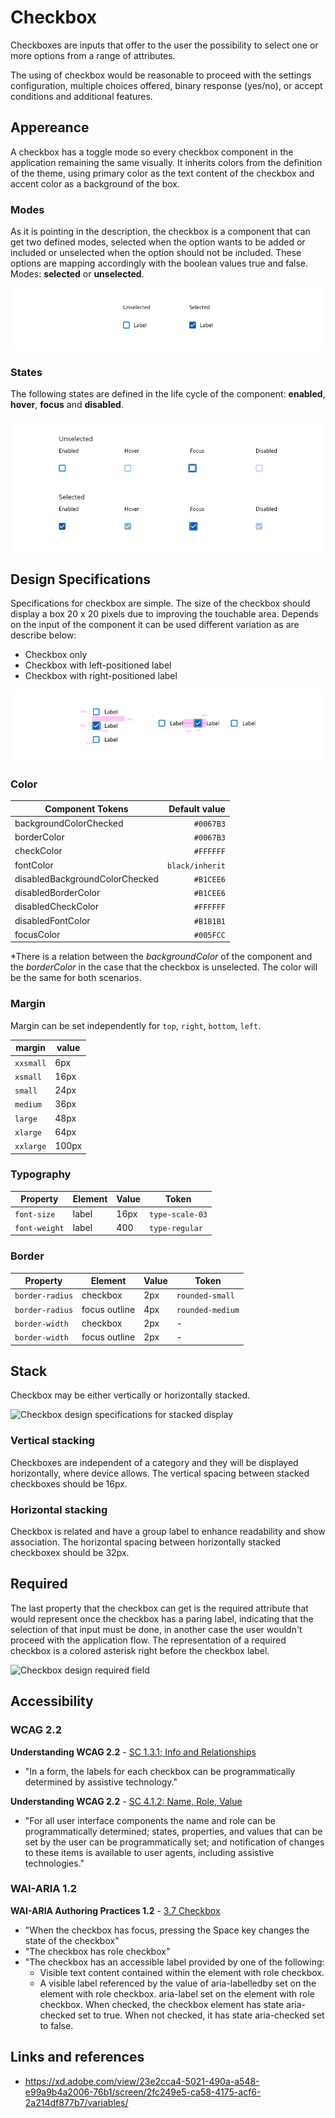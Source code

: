# Checkbox

Checkboxes are inputs that offer to the user the possibility to select one or more options from a range of attributes.

The using of checkbox would be reasonable to proceed with the settings configuration, multiple choices offered, binary response (yes/no), or accept conditions and additional features.

## Appereance

A checkbox has a toggle mode so every checkbox component in the application remaining the same visually. It inherits colors from the definition of the theme, using primary color as the text content of the checkbox and accent color as a background of the box.

### Modes

As it is pointing in the description, the checkbox is a component that can get two defined modes, selected when the option wants to be added or included or unselected when the option should not be included. These options are mapping accordingly with the boolean values true and false.
Modes: **selected** or **unselected**.

![Checkbox modes](images/checkbox_modes.png)

### States

The following states are defined in the life cycle of the component: **enabled**, **hover**, **focus** and **disabled**.

![Checkbox states](images/checkbox_states.png)





## Design Specifications

Specifications for checkbox are simple. The size of the checkbox should display a box 20 x 20 pixels due to improving the touchable area. Depends on the input of the component it can be used different variation as are describe below:

- Checkbox only
- Checkbox with left-positioned label
- Checkbox with right-positioned label


![Checkbox specs](images/checkbox_specs.png)

### Color

| Component Tokens               |   Default value |
| ------------------------------ | --------------: |
| backgroundColorChecked         |       `#0067B3` |
| borderColor                    |       `#0067B3` |
| checkColor                     |       `#FFFFFF` |
| fontColor                      | `black/inherit` |
| disabledBackgroundColorChecked |       `#B1CEE6` |
| disabledBorderColor            |       `#B1CEE6` |
| disabledCheckColor             |       `#FFFFFF` |
| disabledFontColor              |       `#B1B1B1` |
| focusColor                     |       `#005FCC` |

\*There is a relation between the _backgroundColor_ of the component and the _borderColor_ in the case that the checkbox is unselected. The color will be the same for both scenarios.


### Margin

Margin can be set independently for `top`, `right`, `bottom`, `left`.

margin | value
-- | --
```xxsmall``` | 6px
```xsmall``` | 16px
```small``` | 24px
```medium``` | 36px
```large``` | 48px
```xlarge``` | 64px
```xxlarge``` | 100px

### Typography

| Property              | Element       | Value     |   Token          |
| --------------------- | -----------   | --------  | ---------        |
| `font-size`           | label         | 16px      | `type-scale-03`  |
| `font-weight`         | label         | 400       | `type-regular`   |

### Border

| Property              | Element       | Value     |   Token          |
| --------------------- | -----------   | --------  | ---------        |
| `border-radius`       | checkbox      | 2px       | `rounded-small`  |
| `border-radius`       | focus outline | 4px       | `rounded-medium` |
| `border-width`        | checkbox      | 2px       | -                |
| `border-width`        | focus outline | 2px       | -                |


## Stack

Checkbox may be either vertically or horizontally stacked.

![Checkbox design specifications for stacked display](images/checkbox_stacked.png)

### Vertical stacking

Checkboxes are independent of a category and they will be displayed horizontally, where device allows. The vertical spacing between stacked checkboxes should be 16px.

### Horizontal stacking

Checkbox is related and have a group label to enhance readability and show association. The horizontal spacing between horizontally stacked checkboxex should be 32px.


## Required

The last property that the checkbox can get is the required attribute that would represent once the checkbox has a paring label, indicating that the selection of that input must be done, in another case the user wouldn't proceed with the application flow.
The representation of a required checkbox is a colored asterisk right before the checkbox label.

![Checkbox design required field](images/checkbox_required.png)

## Accessibility

### WCAG 2.2

**Understanding WCAG 2.2** - [SC 1.3.1; Info and Relationships](https://www.w3.org/WAI/WCAG22/Understanding/info-and-relationships.html)

* "In a form, the labels for each checkbox can be programmatically determined by assistive technology."

**Understanding WCAG 2.2** - [SC 4.1.2: Name, Role, Value](https://www.w3.org/WAI/WCAG22/Understanding/name-role-value.html)

* "For all user interface components the name and role can be programmatically determined; states, properties, and values that can be set by the user can be programmatically set; and notification of changes to these items is available to user agents, including assistive technologies."

### WAI-ARIA 1.2

**WAI-ARIA Authoring Practices 1.2** - [3.7 Checkbox](https://www.w3.org/TR/wai-aria-practices-1.2/#checkbox)

* "When the checkbox has focus, pressing the Space key changes the state of the checkbox"
* "The checkbox has role checkbox"
* "The checkbox has an accessible label provided by one of the following:
  * Visible text content contained within the element with role checkbox.
  * A visible label referenced by the value of aria-labelledby set on the element with role checkbox.
aria-label set on the element with role checkbox.
When checked, the checkbox element has state aria-checked set to true.
When not checked, it has state aria-checked set to false.

## Links and references

- https://xd.adobe.com/view/23e2cca4-5021-490a-a548-e99a9b4a2006-76b1/screen/2fc249e5-ca58-4175-acf6-2a214df877b7/variables/

